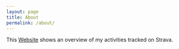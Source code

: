 ```yaml
---
layout: page
title: About
permalink: /about/
---
```


This [Website](https://nicosrp.github.io/phDataBase/) shows an overview of my activities tracked on Strava.
